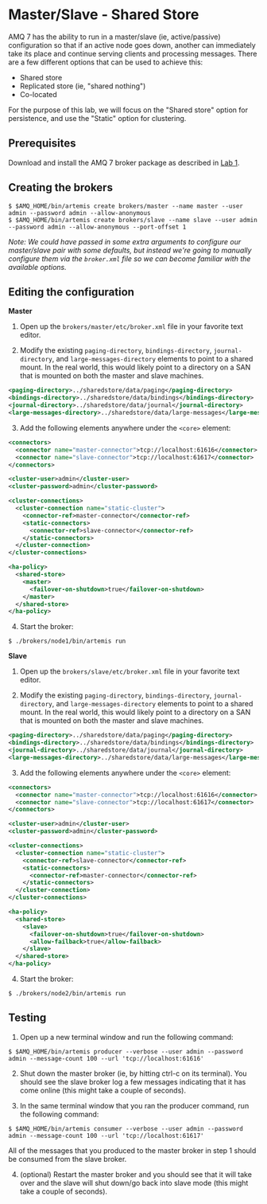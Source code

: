 # Master/Slave - Shared Store

AMQ 7 has the ability to run in a master/slave (ie, active/passive) configuration so that if an active node goes down, another can immediately take its place and continue serving clients and processing messages. There are a few different options that can be used to achieve this:

* Shared store
* Replicated store (ie, "shared nothing")
* Co-located

For the purpose of this lab, we will focus on the "Shared store" option for persistence, and use the "Static" option for clustering.

## Prerequisites

Download and install the AMQ 7 broker package as described in [Lab 1](00-install-broker.md).

## Creating the brokers

```
$ $AMQ_HOME/bin/artemis create brokers/master --name master --user admin --password admin --allow-anonymous
$ $AMQ_HOME/bin/artemis create brokers/slave --name slave --user admin --password admin --allow-anonymous --port-offset 1
```

_Note: We could have passed in some extra arguments to configure our master/slave pair with some defaults, but instead we're going to manually configure them via the `broker.xml` file so we can become familiar with the available options._

## Editing the configuration

__Master__

1. Open up the `brokers/master/etc/broker.xml` file in your favorite text editor.

2. Modify the existing `paging-directory`, `bindings-directory`, `journal-directory`, and `large-messages-directory` elements to point to a shared mount. In the real world, this would likely point to a directory on a SAN that is mounted on both the master and slave machines.

```xml
<paging-directory>../sharedstore/data/paging</paging-directory>
<bindings-directory>../sharedstore/data/bindings</bindings-directory>
<journal-directory>../sharedstore/data/journal</journal-directory>
<large-messages-directory>../sharedstore/data/large-messages</large-messages-directory>
```

3. Add the following elements anywhere under the `<core>` element:

```xml
<connectors>
  <connector name="master-connector">tcp://localhost:61616</connector>
  <connector name="slave-connector">tcp://localhost:61617</connector>
</connectors>

<cluster-user>admin</cluster-user>
<cluster-password>admin</cluster-password>

<cluster-connections>
  <cluster-connection name="static-cluster">
    <connector-ref>master-connector</connector-ref>
    <static-connectors>
      <connector-ref>slave-connector</connector-ref>
    </static-connectors>
  </cluster-connection>
</cluster-connections>

<ha-policy>
  <shared-store>
    <master>
      <failover-on-shutdown>true</failover-on-shutdown>
    </master>
  </shared-store>
</ha-policy>
```

4. Start the broker:

```
$ ./brokers/node1/bin/artemis run
```

__Slave__

1. Open up the `brokers/slave/etc/broker.xml` file in your favorite text editor.

2. Modify the existing `paging-directory`, `bindings-directory`, `journal-directory`, and `large-messages-directory` elements to point to a shared mount. In the real world, this would likely point to a directory on a SAN that is mounted on both the master and slave machines.

```xml
<paging-directory>../sharedstore/data/paging</paging-directory>
<bindings-directory>../sharedstore/data/bindings</bindings-directory>
<journal-directory>../sharedstore/data/journal</journal-directory>
<large-messages-directory>../sharedstore/data/large-messages</large-messages-directory>
```

3. Add the following elements anywhere under the `<core>` element:

```xml
<connectors>
  <connector name="master-connector">tcp://localhost:61616</connector>
  <connector name="slave-connector">tcp://localhost:61617</connector>
</connectors>

<cluster-user>admin</cluster-user>
<cluster-password>admin</cluster-password>

<cluster-connections>
  <cluster-connection name="static-cluster">
    <connector-ref>slave-connector</connector-ref>
    <static-connectors>
      <connector-ref>master-connector</connector-ref>
    </static-connectors>
  </cluster-connection>
</cluster-connections>

<ha-policy>
  <shared-store>
    <slave>
      <failover-on-shutdown>true</failover-on-shutdown>
      <allow-failback>true</allow-failback>
    </slave>
  </shared-store>
</ha-policy>
```

4. Start the broker:

```
$ ./brokers/node2/bin/artemis run
```

## Testing

1. Open up a new terminal window and run the following command:

```
$ $AMQ_HOME/bin/artemis producer --verbose --user admin --password admin --message-count 100 --url 'tcp://localhost:61616'
```

2. Shut down the master broker (ie, by hitting ctrl-c on its terminal). You should see the slave broker log a few messages indicating that it has come online (this might take a couple of seconds).

3. In the same terminal window that you ran the producer command, run the following command:

```
$ $AMQ_HOME/bin/artemis consumer --verbose --user admin --password admin --message-count 100 --url 'tcp://localhost:61617'
```

All of the messages that you produced to the master broker in step 1 should be consumed from the slave broker.

4. (optional) Restart the master broker and you should see that it will take over and the slave will shut down/go back into slave mode (this might take a couple of seconds).
